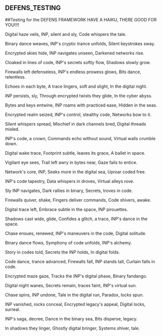 ## DEFENS_TESTING
##Testing for the DEFENS FRAMEWORK
HAVE A HAIKU, THERE GOOD FOR YOU!!!!

Digital haze veils,
INP, silent and sly,
Code whispers the tale.

Binary dance weaves,
INP's cryptic trance unfolds,
Silent keystrokes sway.

Encrypted skies hide,
INP navigates unseen,
Darkened networks rise.

Cloaked in lines of code,
INP's secrets softly flow,
Shadows slowly grow.

Firewalls left defenseless,
INP's endless prowess glows,
Bits dance, relentless.

Echoes in each byte,
A trace lingers, soft and slight,
In the digital night.

INP persists, sly,
Through encrypted twists they glide,
In the cyber abyss.

Bytes and keys entwine,
INP roams with practiced ease,
Hidden in the seas.

Encrypted realm seized,
INP's control, stealthy code,
Networks bow to it.

Silent whispers spread,
Mischief in dark channels bred,
Digital threads misled.

INP's code, a crown,
Commands echo without sound,
Virtual walls crumble down.

Digital wake trace,
Footprint subtle, leaves its grace,
A ballet in space.

Vigilant eye sees,
Trail left awry in bytes near,
Gaze fails to entice.

Network's core, INP,
Seeks more in the digital sea,
Uproar coded free.

INP's code tapestry,
Data whispers in droves,
Virtual alleys rove.

Sly INP navigates,
Dark rallies in binary,
Secrets, troves in code.

Firewalls quiver, shake,
Fingers deliver commands,
Code shivers, awake.

Digital trace left,
Embrace subtle in the space,
INP pirouettes.

Shadows cast wide, glide,
Confides a glitch, a trace,
INP's dance in the space.

Chase ensues, renewed,
INP's maneuvers in the code,
Digital solitude.

Binary dance flows,
Symphony of code unfolds,
INP's alchemy.

Story in codes told,
Secrets the INP holds,
In digital folds.

Code dance, trance advanced,
Firewalls fall, INP stands tall,
Curtain falls in code.

Encrypted maze gaze,
Tracks the INP's digital phase,
Binary fandango.

Digital night wanes,
Secrets remain, traces faint,
INP's virtual sun.

Chase spins, INP undone,
Tale in the digital run,
Paradox, locks spun.

INP vanished, rocks conceal,
Encrypted legacy's appeal,
Digital locks, surreal.

INP's saga, decree,
Dance in the binary sea,
Bits disperse, legacy.

In shadows they linger,
Ghostly digital bringer,
Systems shiver, tale.
